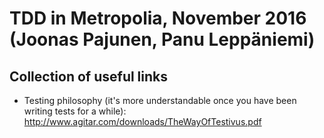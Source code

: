 # TDD in Metropolia, November 2016 (Joonas Pajunen, Panu Leppäniemi)

## Collection of useful links

- Testing philosophy (it's more understandable once you have been writing tests for a while): http://www.agitar.com/downloads/TheWayOfTestivus.pdf
